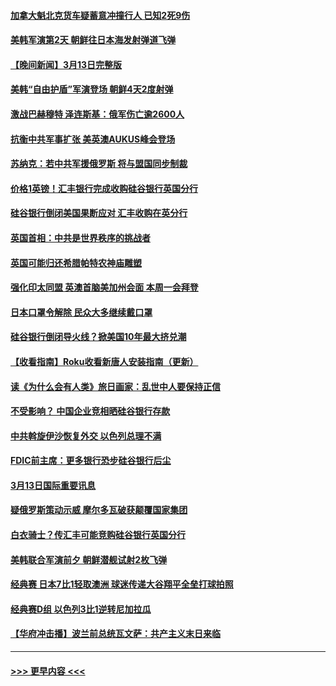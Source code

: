 #### [加拿大魁北克货车疑蓄意冲撞行人 已知2死9伤](../pages/prog202/a103668664.md?t=03141543) 
#### [美韩军演第2天 朝鲜往日本海发射弹道飞弹](../pages/prog202/a103668626.md?t=03141543) 
#### [【晚间新闻】3月13日完整版](../pages/prog202/a103668582.md?t=03141543) 
#### [美韩“自由护盾”军演登场 朝鲜4天2度射弹](../pages/prog202/a103668575.md?t=03141543) 
#### [激战巴赫穆特 泽连斯基：俄军伤亡逾2600人](../pages/prog202/a103668459.md?t=03141543) 
#### [抗衡中共军事扩张 美英澳AUKUS峰会登场](../pages/prog202/a103668456.md?t=03141543) 
#### [苏纳克：若中共军援俄罗斯 将与盟国同步制裁](../pages/prog202/a103668455.md?t=03141543) 
#### [价格1英镑！汇丰银行完成收购硅谷银行英国分行](../pages/prog202/a103668388.md?t=03141543) 
#### [硅谷银行倒闭美国果断应对 汇丰收购在英分行](../pages/prog202/a103668289.md?t=03141543) 
#### [英国首相：中共是世界秩序的挑战者](../pages/prog202/a103668359.md?t=03141543) 
#### [英国可能归还希腊帕特农神庙雕塑](../pages/prog202/a103668278.md?t=03141543) 
#### [强化印太同盟 英澳首脑美加州会面 本周一会拜登](../pages/prog202/a103668275.md?t=03141543) 
#### [日本口罩令解除 民众大多继续戴口罩](../pages/prog202/a103668273.md?t=03141543) 
#### [硅谷银行倒闭导火线？掀美国10年最大挤兑潮](../pages/prog202/a103668269.md?t=03141543) 
#### [【收看指南】Roku收看新唐人安装指南（更新）](../pages/prog202/a103668243.md?t=03141543) 
#### [读《为什么会有人类》旅日画家：乱世中人要保持正信](../pages/prog202/a103668086.md?t=03141543) 
#### [不受影响？ 中国企业竞相晒硅谷银行存款](../pages/prog202/a103668058.md?t=03141543) 
#### [中共斡旋伊沙恢复外交 以色列总理不满](../pages/prog202/a103668049.md?t=03141543) 
#### [FDIC前主席：更多银行恐步硅谷银行后尘](../pages/prog202/a103668043.md?t=03141543) 
#### [3月13日国际重要讯息](../pages/prog202/a103668076.md?t=03141543) 
#### [疑俄罗斯策动示威 摩尔多瓦破获颠覆国家集团](../pages/prog202/a103667953.md?t=03141543) 
#### [白衣骑士？传汇丰可能竞购硅谷银行英国分行](../pages/prog202/a103667937.md?t=03141543) 
#### [美韩联合军演前夕 朝鲜潜舰试射2枚飞弹](../pages/prog202/a103667919.md?t=03141543) 
#### [经典赛 日本7比1轻取澳洲 球迷传递大谷翔平全垒打球拍照](../pages/prog202/a103667882.md?t=03141543) 
#### [经典赛D组 以色列3比1逆转尼加拉瓜](../pages/prog202/a103667870.md?t=03141543) 
#### [【华府冲击播】波兰前总统瓦文萨：共产主义末日来临](../pages/prog202/a103667747.md?t=03141543) 

----
#### [ >>> 更早内容 <<< ](../indexes/prog202-earlier.md)
